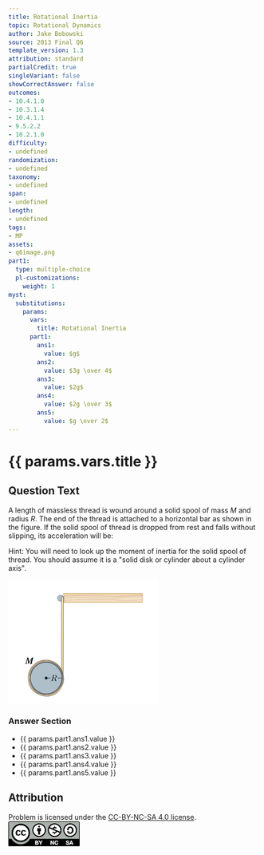 ```yaml
---
title: Rotational Inertia
topic: Rotational Dynamics
author: Jake Bobowski
source: 2013 Final Q6
template_version: 1.3
attribution: standard
partialCredit: true
singleVariant: false
showCorrectAnswer: false
outcomes:
- 10.4.1.0
- 10.3.1.4
- 10.4.1.1
- 9.5.2.2
- 10.2.1.0
difficulty:
- undefined
randomization:
- undefined
taxonomy:
- undefined
span:
- undefined
length:
- undefined
tags:
- MP
assets:
- q6image.png
part1:
  type: multiple-choice
  pl-customizations:
    weight: 1
myst:
  substitutions:
    params:
      vars:
        title: Rotational Inertia
      part1:
        ans1:
          value: $g$
        ans2:
          value: $3g \over 4$
        ans3:
          value: $2g$
        ans4:
          value: $2g \over 3$
        ans5:
          value: $g \over 2$
---
```

# {{ params.vars.title }}

## Question Text

A length of massless thread is wound around a solid spool of mass $M$ and radius $R$.
The end of the thread is attached to a horizontal bar as shown in the figure.
If the solid spool of thread is dropped from rest and falls without slipping, its acceleration will be:

Hint: You will need to look up the moment of inertia for the solid spool of thread. You should assume it is a "solid disk or cylinder about a cylinder axis".

<img src="q6image.png" width=300>

### Answer Section

- {{ params.part1.ans1.value }}
- {{ params.part1.ans2.value }}
- {{ params.part1.ans3.value }}
- {{ params.part1.ans4.value }}
- {{ params.part1.ans5.value }}

## Attribution

Problem is licensed under the [CC-BY-NC-SA 4.0 license](https://creativecommons.org/licenses/by-nc-sa/4.0/).<br> ![The Creative Commons 4.0 license requiring attribution-BY, non-commercial-NC, and share-alike-SA license.](https://raw.githubusercontent.com/firasm/bits/master/by-nc-sa.png)